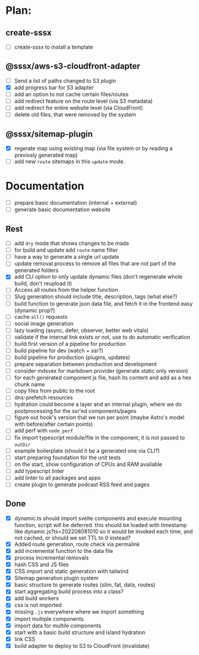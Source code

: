 # Plan:

## create-sssx

- [ ] create-sssx to install a template

## @sssx/aws-s3-cloudfront-adapter

- [ ] Send a list of paths changed to S3 plugin
- [x] add progress bar for S3 adapter
- [ ] add an option to not cache certain files/routes
- [ ] add redirect feature on the route level (via S3 metadata)
- [ ] add redirect for entire website level (via CloudFront)
- [ ] delete old files, that were removed by the system

## @sssx/sitemap-plugin

- [x] regerate map using existing map (via file system or by reading a previosly generated map)
- [ ] add new `route` sitemaps in this `update` mode.

# Documentation

- [ ] prepare basic documentation (internal + external)
- [ ] generate basic documentation website

## Rest

- [ ] add `dry` mode that shows changes to be made
- [ ] for build and update add `route` name filter
- [ ] have a way to generate a single url update
- [ ] update removal process to remove all files that are not part of the generated folders
- [x] add CLI option to only update dynamic files (don't regenerate whole build, don't reupload it)
- [ ] Access all routes from the helper function
- [ ] Slug generation should include title, description, tags (what else?)
- [ ] build function to generate json data file, and fetch it in the frontend easy (dynamic prop?)
- [ ] cache `all()` requests
- [ ] social image generation
- [ ] lazy loading (async, defer, observer, better web vitals)
- [ ] validate if the internal link exists or not, use <Link> to do automatic verification
- [ ] build first version of a pipeline for production
- [ ] build pipeline for dev (watch + ssr?)
- [ ] build pipeline for production (plugins, updates)
- [ ] prepare separation between production and development
- [ ] consider mdsvex for markdown provider (generate static only version)
- [ ] for each generated component js file, hash its content and add as a hex chunk name
- [ ] copy files from public to the root
- [ ] dns-prefetch resources
- [ ] hydration could become a layer and an internal plugin, where we do postprocessing for the ssr'ed components/pages
- [ ] figure out hook's version that we run per point (maybe Astro's model with before/after certain points)
- [ ] add perf with `node_perf`
- [ ] fix import typescript module/file in the component, it is not passed to `outDir`
- [ ] example boilerplate (should it be a generated one via CLI?)
- [ ] start preparing foundation for the unit tests
- [ ] on the start, show configuration of CPUs and RAM available
- [ ] add typescript linter
- [ ] add linter to all packages and apps
- [ ] create plugin to generate podcast RSS feed and pages

## Done

- [x] dynamic.ts should import svelte components and execute mounting function, script will be deferred. this should be loaded with timestamp like dynamic.js?ts=202208081010 so it would be invoked each time, and not cached, or should we set TTL to 0 instead?
- [x] Added route generation, route check via permalink
- [x] add incremental function to the data file
- [x] process incremental removals
- [x] hash CSS and JS files
- [x] CSS import and static generation with tailwind
- [x] Sitemap generation plugin system
- [x] basic structure to generate routes (slim, fat, data, routes)
- [x] start aggregating build process into a class?
- [x] add build workers
- [x] css is not imported
- [x] missing `.js` everywhere where we import something
- [x] import multiple components
- [x] import data for multile components
- [x] start with a basic build structure and island hydration
- [x] link CSS
- [x] build adapter to deploy to S3 to CloudFront (invalidate)
